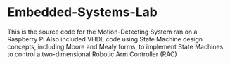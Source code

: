 # Embedded-Systems-Lab
This is the source code for the Motion-Detecting System ran on a Raspberry Pi
Also included VHDL code using State Machine design concepts, including Moore and Mealy forms, to implement State Machines to control a two-dimensional Robotic Arm Controller (RAC)

